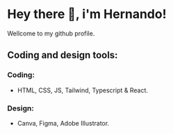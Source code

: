 # Hey there 👋, i'm Hernando!
Wellcome to my github profile.

## Coding and design tools:

### Coding:
- HTML, CSS, JS, Tailwind, Typescript & React.

### Design:
- Canva, Figma, Adobe Illustrator.
